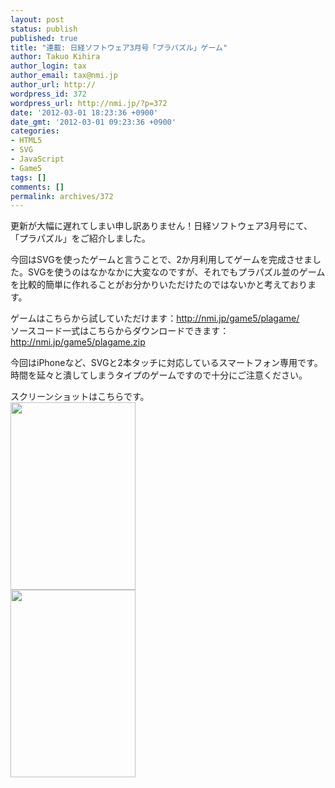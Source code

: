```yaml
---
layout: post
status: publish
published: true
title: "連載: 日経ソフトウェア3月号「プラパズル」ゲーム"
author: Takuo Kihira
author_login: tax
author_email: tax@nmi.jp
author_url: http://
wordpress_id: 372
wordpress_url: http://nmi.jp/?p=372
date: '2012-03-01 18:23:36 +0900'
date_gmt: '2012-03-01 09:23:36 +0900'
categories:
- HTML5
- SVG
- JavaScript
- Game5
tags: []
comments: []
permalink: archives/372
---
```

<p>更新が大幅に遅れてしまい申し訳ありません！日経ソフトウェア3月号にて、「プラパズル」をご紹介しました。</p>
<p>今回はSVGを使ったゲームと言うことで、2か月利用してゲームを完成させました。SVGを使うのはなかなかに大変なのですが、それでもプラパズル並のゲームを比較的簡単に作れることがお分かりいただけたのではないかと考えております。</p>
<p>ゲームはこちらから試していただけます：<a href="http://nmi.jp/game5/plagame/">http://nmi.jp/game5/plagame/</a><br />
ソースコード一式はこちらからダウンロードできます：<a href="http://nmi.jp/game5/plagame.zip">http://nmi.jp/game5/plagame.zip</a></p>
<p>今回はiPhoneなど、SVGと2本タッチに対応しているスマートフォン専用です。時間を延々と潰してしまうタイプのゲームですので十分にご注意ください。</p>
<p>スクリーンショットはこちらです。<br />
<a href="http://nmi.jp/wp-content/uploads/2012/03/screen1.png"><img src="http://nmi.jp/wp-content/uploads/2012/03/screen1-200x300.png" alt="" title="screen1" width="200" height="300" class="alignnone size-medium wp-image-374" /></a><br />
<a href="http://nmi.jp/wp-content/uploads/2012/03/screen2.png"><img src="http://nmi.jp/wp-content/uploads/2012/03/screen2-200x300.png" alt="" title="screen2" width="200" height="300" class="alignnone size-medium wp-image-375" /></a></p>
